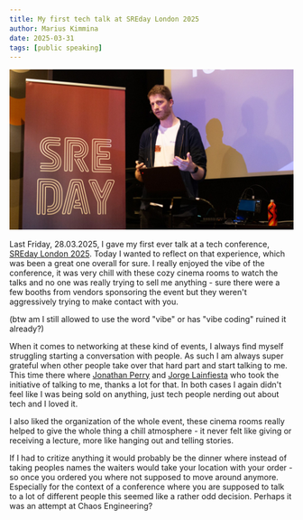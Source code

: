 ```yaml
---
title: My first tech talk at SREday London 2025
author: Marius Kimmina
date: 2025-03-31
tags: [public speaking]
---
```


![image](./talk.jpg "Me talking on the stage")

Last Friday, 28.03.2025, I gave my first ever talk at a tech conference, [SREday London 2025](https://sreday.com/2025-london-q1/).
Today I wanted to reflect on that experience, which was been a great one overall for sure. I really enjoyed the vibe of the conference, 
it was very chill with these cozy cinema rooms to watch the talks and no one was really trying to sell me anything - sure there were a few booths 
from vendors sponsoring the event but they weren't aggressively trying to make contact with you. 

(btw am I still allowed to use the word "vibe" or has "vibe coding" ruined it already?) 

When it comes to networking at these kind of events, I always find myself struggling starting a conversation with people.
As such I am always super grateful when other people take over that hard part and start talking to me. This time there where
[Jonathan Perry](https://www.linkedin.com/in/yonch/) and [Jorge Lainfiesta](https://www.linkedin.com/in/jrlainfiesta/) who took the initiative of talking to me, thanks a lot for that. 
In both cases I again didn't feel like I was being sold on anything, just tech people nerding out about tech and I loved it.

I also liked the organization of the whole event, these cinema rooms really helped to give the whole thing a chill atmosphere - it never felt like 
giving or receiving a lecture, more like hanging out and telling stories. 

If I had to critize anything it would probably be the dinner where instead of taking peoples names the waiters would take your location with your order - so once you 
ordered you where not supposed to move around anymore. Especially for the context of a conference where you are supposed to talk to a lot of different people this seemed like
a rather odd decision. Perhaps it was an attempt at Chaos Engineering? 

